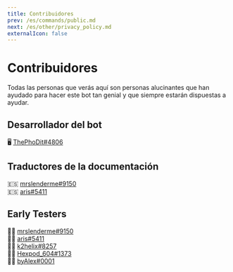 ```yaml
---
title: Contribuidores
prev: /es/commands/public.md
next: /es/other/privacy_policy.md
externalIcon: false
---
```


# Contribuidores

Todas las personas que verás aquí son personas alucinantes que han ayudado para hacer este bot tan genial y que siempre estarán dispuestas a ayudar.

## Desarrollador del bot

:desktop_computer: [ThePhoDit#4806](https://discord.com/users/459649180969730050)

## Traductores de la documentación

:es: [mrslenderme#9150](https://discord.com/users/707094993084350504)
<br/>
:es: [aris#5411](https://discord.com/users/680189998750105711)

## Early Testers

:man_scientist: [mrslenderme#9150](https://discord.com/users/707094993084350504)
<br/>
:man_scientist: [aris#5411](https://discord.com/users/680189998750105711)
<br/>
:man_scientist: [k2helix#8257](https://discord.com/users/461279654158925825)
<br/>
:man_scientist: [Hexpod_604#1373](https://discord.com/users/704467620035821619)
<br/>
:man_scientist: [byAlex#0001](https://discord.com/users/716712953662931035)
